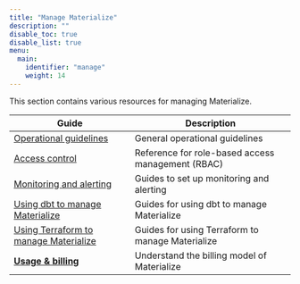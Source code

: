 ```yaml
---
title: "Manage Materialize"
description: ""
disable_toc: true
disable_list: true
menu:
  main:
    identifier: "manage"
    weight: 14
---
```


This section contains various resources for managing Materialize.

| Guide | Description |
|-------|-------------|
| [Operational guidelines](/manage/operational-guidelines/) | General operational guidelines |
| [Access control](//manage/access-control/) | Reference for role-based access management (RBAC) |
| [Monitoring and alerting](/manage/monitor/) | Guides to set up monitoring and alerting |
| [Using dbt to manage Materialize](/manage/dbt/) | Guides for using dbt to manage Materialize |
| [Using Terraform to manage Materialize](/manage/terraform/) | Guides for using Terraform to manage Materialize |
| [**Usage & billing**](/administration/billing/) | Understand the billing model of Materialize |
